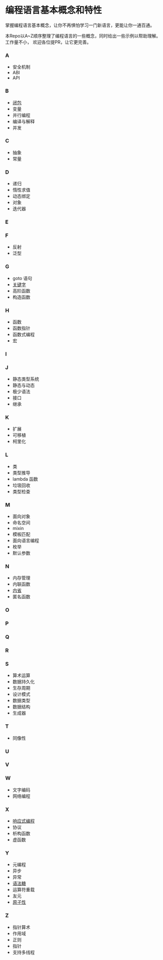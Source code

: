 # 编程语言基本概念和特性
掌握编程语言基本概念，让你不再惧怕学习一门新语言，更能让你一通百通。

本Repo以A~Z顺序整理了编程语言的一些概念，同时给出一些示例以帮助理解。工作量不小， 欢迎各位提PR，让它更完善。



### A

- 安全机制
- ABI
- API

### B

- [闭包](./doc/B/闭包.md)
- 变量
- 并行编程
- 编译与解释
- 并发

### C

- 抽象
- 常量

### D

- 递归
- 惰性求值
- 动态绑定
- 对象
- 迭代器

### E

### F

- 反射
- 泛型

### G

- goto 语句
- [关键字](./doc/G/关键字.md)
- 高阶函数
- 构造函数

### H

- 函数
- 函数指针
- 函数式编程
- 宏

### I

### J

- 静态类型系统
- 静态与动态
- 极少语法
- 接口
- 继承

### K

- 扩展
- 可移植
- 柯里化

### L

- 类
- 类型推导
- lambda 函数
- 垃圾回收
- 类型检查

### M

- 面向对象
- 命名空间
- mixin
- 模板匹配
- 面向语言编程
- 枚举
- 默认参数

### N

- 内存管理
- 内联函数
- [内省](./doc/N/内省.md)
- 匿名函数

### O

### P

### Q

### R

### S

- 算术运算
- 数据持久化
- 生存周期
- 设计模式
- 数据类型
- 数据结构
- 生成器

### T

- 同像性

### U

### V

### W

- 文字编码
- 网络编程

### X

- [响应式编程](./doc/X/响应式编程.md)
- 协议
- 析构函数
- 虚函数

### Y

- 元编程
- 异步
- 异常
- [语法糖](./doc/Y/语法糖.md)
- 运算符重载
- 友元
- [原子性](./doc/Y/原子性.md)

### Z

- 指针算术
- 作用域
- 正则
- 指针
- 支持多线程

  



